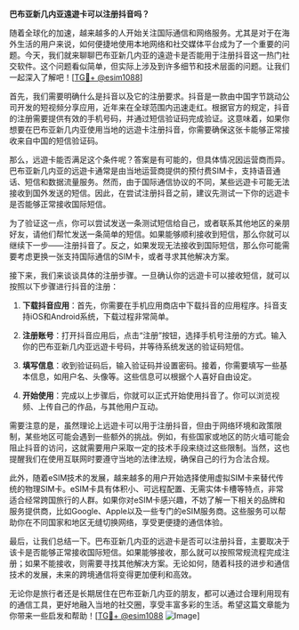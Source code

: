 **巴布亚新几内亚遠遊卡可以注册抖音吗？**

随着全球化的加速，越来越多的人开始关注国际通信和网络服务。尤其是对于在海外生活的用户来说，如何便捷地使用本地网络和社交媒体平台成为了一个重要的问题。今天，我们就来聊聊巴布亚新几内亚的遠遊卡是否能用于注册抖音这一热门社交软件。这个问题看似简单，但实际上涉及到许多细节和技术层面的问题。让我们一起深入了解吧！[[TG💪+ @esim1088](https://t.me/s/esim1088)]

首先，我们需要明确什么是抖音以及它的注册要求。抖音是一款由中国字节跳动公司开发的短视频分享应用，近年来在全球范围内迅速走红。根据官方的规定，抖音的注册需要提供有效的手机号码，并通过短信验证码完成验证。这意味着，如果你想要在巴布亚新几内亚使用当地的远遊卡注册抖音，你需要确保这张卡能够正常接收来自中国的短信验证码。

那么，远遊卡能否满足这个条件呢？答案是有可能的，但具体情况因运营商而异。巴布亚新几内亚的远遊卡通常是由当地运营商提供的预付费SIM卡，支持语音通话、短信和数据流量服务。然而，由于国际通信协议的不同，某些远遊卡可能无法接收到国外发送的短信。因此，在尝试注册抖音之前，建议先测试一下你的远遊卡是否能够正常接收国际短信。

为了验证这一点，你可以尝试发送一条测试短信给自己，或者联系其他地区的亲朋好友，请他们帮忙发送一条简单的短信。如果能够顺利接收到短信，那么你就可以继续下一步——注册抖音了。反之，如果发现无法接收到国际短信，那么你可能需要考虑更换一张支持国际通信的SIM卡，或者寻求其他解决方案。

接下来，我们来谈谈具体的注册步骤。一旦确认你的远遊卡可以接收短信，就可以按照以下步骤进行抖音的注册：

1. **下载抖音应用**：首先，你需要在手机应用商店中下载抖音的应用程序。抖音支持iOS和Android系统，下载过程非常简单。

2. **注册账号**：打开抖音应用后，点击“注册”按钮，选择手机号注册的方式。输入你的巴布亚新几内亚远遊卡号码，并等待系统发送的验证码短信。

3. **填写信息**：收到验证码后，输入验证码并设置密码。接着，你需要填写一些基本信息，如用户名、头像等。这些信息可以根据个人喜好自由设定。

4. **开始使用**：完成以上步骤后，你就可以正式开始使用抖音了。你可以浏览视频、上传自己的作品，与其他用户互动。

需要注意的是，虽然理论上远遊卡可以用于注册抖音，但由于网络环境和政策限制，某些地区可能会遇到一些额外的挑战。例如，有些国家或地区的防火墙可能会阻止抖音的访问，这就需要用户采取一定的技术手段来绕过这些限制。当然，这也提醒我们在使用互联网时要遵守当地的法律法规，确保自己的行为合法合规。

此外，随着eSIM技术的发展，越来越多的用户开始选择使用虚拟SIM卡来替代传统的物理SIM卡。eSIM卡具有体积小、可远程配置、无需实体卡槽等特点，非常适合经常跨国旅行的人群。如果你对eSIM卡感兴趣，不妨了解一下相关的品牌和服务提供商，比如Google、Apple以及一些专门的eSIM服务商。这些服务可以帮助你在不同国家和地区无缝切换网络，享受更便捷的通信体验。

最后，让我们总结一下。巴布亚新几内亚的远遊卡是否可以注册抖音，主要取决于该卡是否能够正常接收国际短信。如果能够接收，那么就可以按照常规流程完成注册；如果不能接收，则需要寻找其他解决方案。无论如何，随着科技的进步和通信技术的发展，未来的跨境通信将变得更加便利和高效。

无论你是旅行者还是长期居住在巴布亚新几内亚的朋友，都可以通过合理利用现有的通信工具，更好地融入当地的社交圈，享受丰富多彩的生活。希望这篇文章能为你带来一些启发和帮助！[[TG💪+ @esim1088](https://t.me/s/esim1088) ![Image](https://i.postimg.cc/4NQfJmqS/Snipaste-2025-05-13-00-14-12.png)]